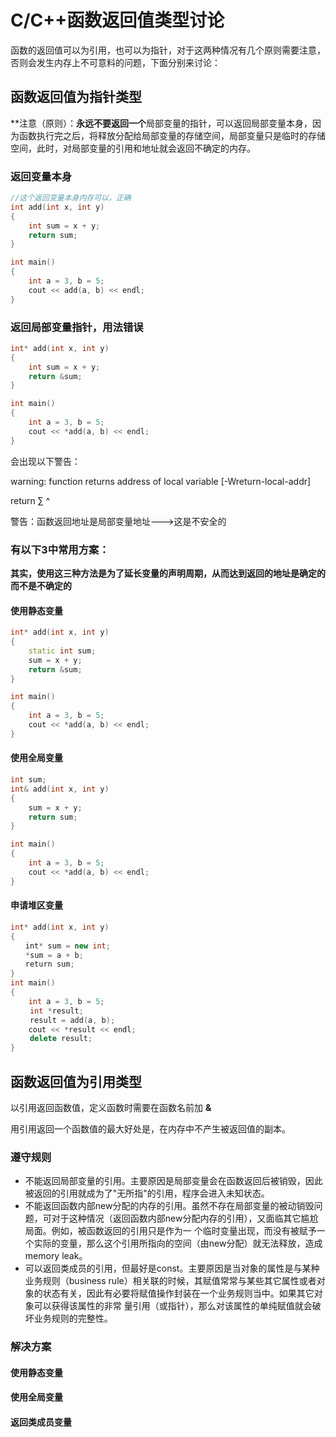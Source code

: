 # C/C++函数返回值类型讨论

函数的返回值可以为引用，也可以为指针，对于这两种情况有几个原则需要注意，否则会发生内存上不可意料的问题，下面分别来讨论：

## 函数返回值为指针类型

​		**注意（原则）：**永远不要返回一个**局部变量的指针，可以返回局部变量本身，因为函数执行完之后，将释放分配给局部变量的存储空间，局部变量只是临时的存储空间，此时，对局部变量的引用和地址就会返回不确定的内存。

### 返回变量本身

```c++
//这个返回变量本身内存可以，正确
int add(int x, int y)
{
    int sum = x + y;
    return sum;
}

int main()
{
    int a = 3, b = 5;
    cout << add(a, b) << endl;
}
```

### 返回局部变量指针，用法错误

```c++
int* add(int x, int y)
{
    int sum = x + y;
    return &sum;    
}

int main()
{
    int a = 3, b = 5;
    cout << *add(a, b) << endl;
}
```

会出现以下警告： 

warning: function returns address of local variable [-Wreturn-local-addr]

return &sum;
^

警告：函数返回地址是局部变量地址--->这是不安全的

### 有以下3中常用方案：

**其实，**使用这三种方法是**为了延长变量的声明周期，**从而达到**返回的地址是确定的而不是不确定的**

#### 使用静态变量

```c++
int* add(int x, int y)
{
    static int sum;
    sum = x + y;
    return &sum;
}

int main()
{
    int a = 3, b = 5;
    cout << *add(a, b) << endl;
}
```

#### 使用全局变量

```c++
int sum;
int& add(int x, int y)
{
    sum = x + y;
    return sum;
}

int main()
{
    int a = 3, b = 5;
    cout << *add(a, b) << endl;
}
```

#### 申请堆区变量

```c++
int* add(int x, int y)
{
　　int* sum = new int;
　　*sum = a + b;
　　return sum;
}
int main()
{
    int a = 3, b = 5;
　　 int *result;
　　 result = add(a, b);
    cout << *result << endl;
　　 delete result;
}
```

## 函数返回值为引用类型

以引用返回函数值，定义函数时需要在函数名前加 **&**

用引用返回一个函数值的最大好处是，在内存中不产生被返回值的副本。

### 遵守规则

- 不能返回局部变量的引用。主要原因是局部变量会在函数返回后被销毁，因此被返回的引用就成为了"无所指"的引用，程序会进入未知状态。
-  不能返回函数内部new分配的内存的引用。虽然不存在局部变量的被动销毁问题，可对于这种情况（返回函数内部new分配内存的引用），又面临其它尴尬局面。例如，被函数返回的引用只是作为一 个临时变量出现，而没有被赋予一个实际的变量，那么这个引用所指向的空间（由new分配）就无法释放，造成memory leak。
-  可以返回类成员的引用，但最好是const。主要原因是当对象的属性是与某种业务规则（business rule）相关联的时候，其赋值常常与某些其它属性或者对象的状态有关，因此有必要将赋值操作封装在一个业务规则当中。如果其它对象可以获得该属性的非常 量引用（或指针），那么对该属性的单纯赋值就会破坏业务规则的完整性。

### 解决方案

#### 使用静态变量

#### 使用全局变量

#### 返回类成员变量